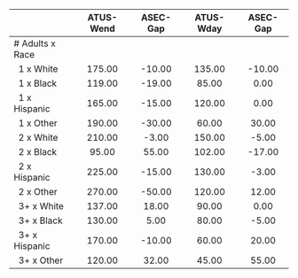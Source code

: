 
|                      |    ATUS-Wend |     ASEC-Gap |    ATUS-Wday |     ASEC-Gap |
| -------------------- | :----------: | :----------: | :----------: | :----------: |
| # Adults x Race      |              |              |              |              |
| &nbsp;&nbsp;1 x White |       175.00 |       -10.00 |       135.00 |       -10.00 |
| &nbsp;&nbsp;1 x Black |       119.00 |       -19.00 |        85.00 |         0.00 |
| &nbsp;&nbsp;1 x Hispanic |       165.00 |       -15.00 |       120.00 |         0.00 |
| &nbsp;&nbsp;1 x Other |       190.00 |       -30.00 |        60.00 |        30.00 |
| &nbsp;&nbsp;2 x White |       210.00 |        -3.00 |       150.00 |        -5.00 |
| &nbsp;&nbsp;2 x Black |        95.00 |        55.00 |       102.00 |       -17.00 |
| &nbsp;&nbsp;2 x Hispanic |       225.00 |       -15.00 |       130.00 |        -3.00 |
| &nbsp;&nbsp;2 x Other |       270.00 |       -50.00 |       120.00 |        12.00 |
| &nbsp;&nbsp;3+ x White |       137.00 |        18.00 |        90.00 |         0.00 |
| &nbsp;&nbsp;3+ x Black |       130.00 |         5.00 |        80.00 |        -5.00 |
| &nbsp;&nbsp;3+ x Hispanic |       170.00 |       -10.00 |        60.00 |        20.00 |
| &nbsp;&nbsp;3+ x Other |       120.00 |        32.00 |        45.00 |        55.00 |

